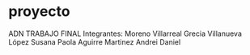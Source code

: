 # proyecto
ADN TRABAJO FINAL Integrantes: Moreno Villarreal Grecia Villanueva López Susana Paola Aguirre Martinez Andrei Daniel
